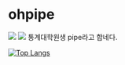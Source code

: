 # ohpipe
<img src="https://img.shields.io/badge/Python-3776AB?style=for-the-badge&logo=python&logoColor=white">
<img src="https://img.shields.io/badge/R-276DC3?style=for-the-badge&logo=r&logoColor=white">
통계대학원생 pipe라고 합네다.

[![Top Langs](https://github-readme-stats.vercel.app/api/top-langs/?username=delay-100&layout=compact)](https://github.com/ohpipe/github-readme-stats)
